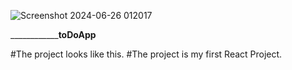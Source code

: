 ![Screenshot 2024-06-26 012017](https://github.com/Farzadsarfaraz/My___First_____React_____Project/assets/129787719/0e83342f-8d2d-45d9-8047-82c83400cb77)

__________________________________________________________________________toDoApp______________________________________________________________

#The project looks like this.
#The project is my first React Project.
